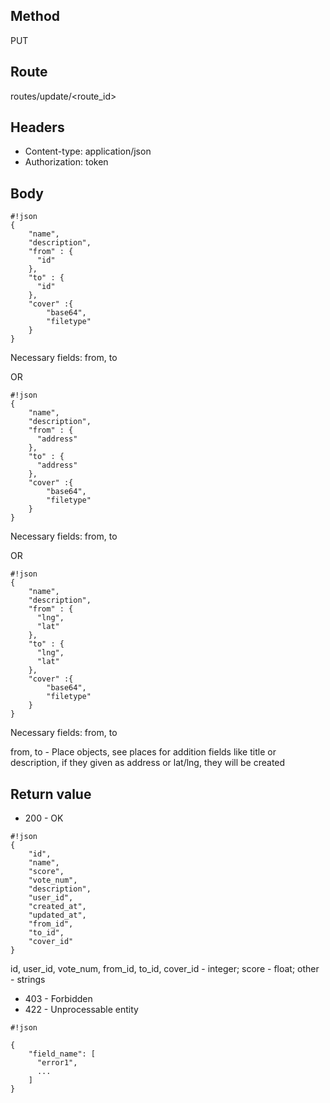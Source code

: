 ## Method ##

PUT

## Route ##

routes/update/<route_id>

## Headers ##

* Content-type: application/json
* Authorization: token

## Body ##
```
#!json
{
    "name",
    "description",
    "from" : {
      "id"
    },
    "to" : {
      "id"
    },
    "cover" :{
        "base64",
        "filetype"
    }
}
```  

Necessary fields: from, to

OR

```
#!json
{
    "name",
    "description",
    "from" : {
      "address"
    },
    "to" : {
      "address"
    },
    "cover" :{
        "base64",
        "filetype"
    }
}
```   

Necessary fields: from, to


OR
```
#!json
{
    "name",
    "description",
    "from" : {
      "lng",
      "lat"
    },
    "to" : {
      "lng",
      "lat"
    },
    "cover" :{
        "base64",
        "filetype"
    }
}
```
Necessary fields: from, to

from, to - Place objects, see places for addition fields like title or description,
if they given as address or lat/lng, they will be created

## Return value ##

* 200 - OK

```
#!json
{
    "id",
    "name",
    "score",
    "vote_num",
    "description",
    "user_id",
    "created_at",
    "updated_at",
    "from_id",
    "to_id",
    "cover_id"
}

```   
id, user_id, vote_num, from_id, to_id, cover_id - integer; score - float; other - strings

* 403 - Forbidden
* 422 - Unprocessable entity
```
#!json

{
    "field_name": [
      "error1",
      ...
    ]
}
```